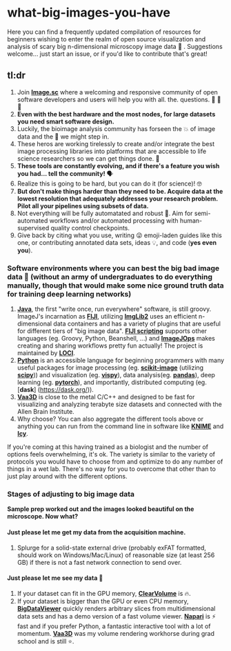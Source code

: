 # what-big-images-you-have
Here you can find a frequently updated compilation of resources for beginners wishing to enter the realm of open source visualization and analysis of scary big n-dimensional microscopy image data :wolf: . Suggestions welcome... just start an issue, or if you'd like to contribute that's great! 

## tl:dr
1. Join [**Image.sc**](https://forum.image.sc/) where a welcoming and responsive community of open software developers and users will help you with all. the. questions. :100: :100: :100:  
2. **Even with the best hardware and the most nodes, for large datasets you need smart software design.** 
3. Luckily, the bioimage analysis community has forseen the :boom: of image data and the :poop: we might step in. 
4. These heros are working tirelessly to create and/or integrate the best image processing libraries into platforms that are accessible to life science researchers so we can get things done. :muscle:  
5. **These tools are constantly evolving, and if there's a feature you wish you had... tell the community!** :speaking_head:
6.  Realize this is going to be hard, but you can do it (for science)! :nerd_face: 
7. **But don't make things harder than they need to be. Acquire data at the lowest resolution that adequately addresses your research problem. Pilot all your pipelines using subsets of data.**   
8. Not everything will be fully automatated and robust :robot:. Aim for semi-automated workflows and/or automated processing with human-supervised quality control checkpoints.
9. Give back by citing what you use, writing :stuck_out_tongue_winking_eye: emoji-laden guides like this one, or contributing annotated data sets, ideas :bulb:, and code (**yes even you**). 


### Software environments where you can best the big bad image data :wolf: (without an army of undergraduates to do everything manually, though that would make some nice ground truth data for training deep learning networks)
1. [**Java**](https://www.oracle.com/technetwork/java/javase/downloads/jdk8-downloads-2133151.html), the first "write once, run everywhere" software, is still groovy. ImageJ's incarnation as [**FIJI**](https://fiji.sc/), utilizing [**ImgLib2**](https://imglib2.net) uses an efficient n-dimensional data containers and has a variety of plugins that are useful for different tiers of "big image data". [**FIJI scripting**](https://imagej.github.io/presentations/fiji-scripting/#/) supports other languages (eg. Groovy, Python, Beanshell, ...) and [**ImageJOps**](https://imagej.net/ImageJ_Ops) makes creating and sharing workflows pretty fun actually! The project is maintained by [**LOCI**](https://loci.wisc.edu/).      
2. [**Python**](https://www.anaconda.com/distribution/) is an accessible language for beginning programmers with many useful packages for image processing (eg. [**scikit-image**](https://scikit-image.org/) (utilizing [**scipy**](https://www.scipy.org/))) and visualization (eg. [**vispy**](http://vispy.org/)), data analysis(eg. [**pandas**](https://pandas.pydata.org/)), deep learning (eg. [**pytorch**](https://pytorch.org/)), and importantly, distributed computing (eg. [**dask**] (https://dask.org/)).
3. [**Vaa3D**](https://alleninstitute.org/what-we-do/brain-science/research/products-tools/vaa3d/) is close to the metal C/C++ and designed to be fast for visualizing and analyzing terabyte size datasets and connected with the Allen Brain Institute.  
4. Why choose? You can also aggregate the different tools above or anything you can run from the command line in software like [**KNIME**](https://www.knime.com/community/image-processing) and [**Icy**](http://icy.bioimageanalysis.org/).

If you're coming at this having trained as a biologist and the number of options feels overwhelming, it's ok. The variety is similar to the variety of protocols you would have to choose from and optimize to do any number of things in a wet lab. There's no way for you to overcome that other than to just play around with the different options.  


### Stages of adjusting to big image data
**Sample prep worked out and the images looked beautiful on the microscope. Now what?** 

#### Just please let me get my data from the acquisition machine.
1. Splurge for a solid-state external drive (probably exFAT formatted, should work on Windows/Mac/Linux) of reasonable size (at least 256 GB) if there is not a fast network connection to send over.
#### Just please let me see my data :eyes: 
1. If your dataset can fit in the GPU memory, [**ClearVolume**](https://clearvolume.github.io/) is :fire:.
2. If your dataset is bigger than the GPU or even CPU memory, [**BigDataViewer**](https://imagej.net/BigDataViewer) quickly renders arbitrary slices from multidimensional data sets and has a demo version of a fast volume viewer. [**Napari**](https://github.com/napari/napari) is :zap: fast and if you prefer Python, a fantastic interactive tool with a lot of momentum. [**Vaa3D**](https://alleninstitute.org/what-we-do/brain-science/research/products-tools/vaa3d/) was my volume rendering workhorse during grad school and is still :star:. 
